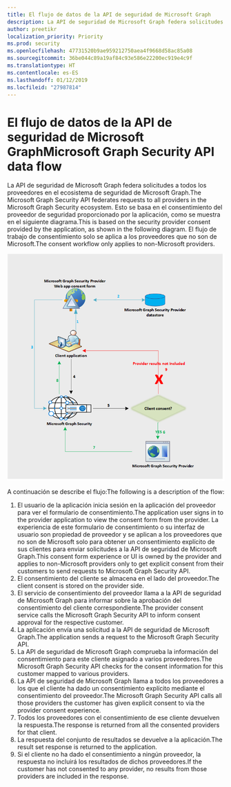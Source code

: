 ```yaml
---
title: El flujo de datos de la API de seguridad de Microsoft Graph
description: La API de seguridad de Microsoft Graph federa solicitudes a todos los proveedores en el ecosistema de seguridad de Microsoft Graph. Esto se basa en el consentimiento del proveedor de seguridad proporcionado por la aplicación, como se muestra en el siguiente diagrama. El flujo de trabajo de consentimiento solo se aplica a los proveedores que no son de Microsoft.
author: preetikr
localization_priority: Priority
ms.prod: security
ms.openlocfilehash: 47731520b9ae959212750aea4f9668d58ac85a08
ms.sourcegitcommit: 36be044c89a19af84c93e586e22200ec919e4c9f
ms.translationtype: HT
ms.contentlocale: es-ES
ms.lasthandoff: 01/12/2019
ms.locfileid: "27987814"
---
```

# <a name="microsoft-graph-security-api-data-flow"></a><span data-ttu-id="f3a81-105">El flujo de datos de la API de seguridad de Microsoft Graph</span><span class="sxs-lookup"><span data-stu-id="f3a81-105">Microsoft Graph Security API data flow</span></span>

<span data-ttu-id="f3a81-106">La API de seguridad de Microsoft Graph federa solicitudes a todos los proveedores en el ecosistema de seguridad de Microsoft Graph.</span><span class="sxs-lookup"><span data-stu-id="f3a81-106">The Microsoft Graph Security API federates requests to all providers in the Microsoft Graph Security ecosystem.</span></span> <span data-ttu-id="f3a81-107">Esto se basa en el consentimiento del proveedor de seguridad proporcionado por la aplicación, como se muestra en el siguiente diagrama.</span><span class="sxs-lookup"><span data-stu-id="f3a81-107">This is based on the security provider consent provided by the application, as shown in the following diagram.</span></span> <span data-ttu-id="f3a81-108">El flujo de trabajo de consentimiento solo se aplica a los proveedores que no son de Microsoft.</span><span class="sxs-lookup"><span data-stu-id="f3a81-108">The consent workflow only applies to non-Microsoft providers.</span></span>

![security_dataflow_1.png](./images/security-dataflow-1.png)

<span data-ttu-id="f3a81-110">A continuación se describe el flujo:</span><span class="sxs-lookup"><span data-stu-id="f3a81-110">The following is a description of the flow:</span></span>

1. <span data-ttu-id="f3a81-111">El usuario de la aplicación inicia sesión en la aplicación del proveedor para ver el formulario de consentimiento.</span><span class="sxs-lookup"><span data-stu-id="f3a81-111">The application user signs in to the provider application to view the consent form from the provider.</span></span> <span data-ttu-id="f3a81-112">La experiencia de este formulario de consentimiento o su interfaz de usuario son propiedad de proveedor y se aplican a los proveedores que no son de Microsoft solo para obtener un consentimiento explícito de sus clientes para enviar solicitudes a la API de seguridad de Microsoft Graph.</span><span class="sxs-lookup"><span data-stu-id="f3a81-112">This consent form experience or UI is owned by the provider and applies to non-Microsoft providers only to get explicit consent from their customers to send requests to Microsoft Graph Security API.</span></span>
2. <span data-ttu-id="f3a81-113">El consentimiento del cliente se almacena en el lado del proveedor.</span><span class="sxs-lookup"><span data-stu-id="f3a81-113">The client consent is stored on the provider side.</span></span>
3. <span data-ttu-id="f3a81-114">El servicio de consentimiento del proveedor llama a la API de seguridad de Microsoft Graph para informar sobre la aprobación del consentimiento del cliente correspondiente.</span><span class="sxs-lookup"><span data-stu-id="f3a81-114">The provider consent service calls the Microsoft Graph Security API to inform consent approval for the respective customer.</span></span>
4. <span data-ttu-id="f3a81-115">La aplicación envía una solicitud a la API de seguridad de Microsoft Graph.</span><span class="sxs-lookup"><span data-stu-id="f3a81-115">The application sends a request to the Microsoft Graph Security API.</span></span>
5. <span data-ttu-id="f3a81-116">La API de seguridad de Microsoft Graph comprueba la información del consentimiento para este cliente asignado a varios proveedores.</span><span class="sxs-lookup"><span data-stu-id="f3a81-116">The Microsoft Graph Security API checks for the consent information for this customer mapped to various providers.</span></span>
6. <span data-ttu-id="f3a81-117">La API de seguridad de Microsoft Graph llama a todos los proveedores a los que el cliente ha dado un consentimiento explícito mediante el consentimiento del proveedor.</span><span class="sxs-lookup"><span data-stu-id="f3a81-117">The Microsoft Graph Security API calls all those providers the customer has given explicit consent to via the provider consent experience.</span></span>
7. <span data-ttu-id="f3a81-118">Todos los proveedores con el consentimiento de ese cliente devuelven la respuesta.</span><span class="sxs-lookup"><span data-stu-id="f3a81-118">The response is returned from all the consented providers for that client.</span></span>
8. <span data-ttu-id="f3a81-119">La respuesta del conjunto de resultados se devuelve a la aplicación.</span><span class="sxs-lookup"><span data-stu-id="f3a81-119">The result set response is returned to the application.</span></span>
9. <span data-ttu-id="f3a81-120">Si el cliente no ha dado el consentimiento a ningún proveedor, la respuesta no incluirá los resultados de dichos proveedores.</span><span class="sxs-lookup"><span data-stu-id="f3a81-120">If the customer has not consented to any provider, no results from those providers are included in the response.</span></span>
